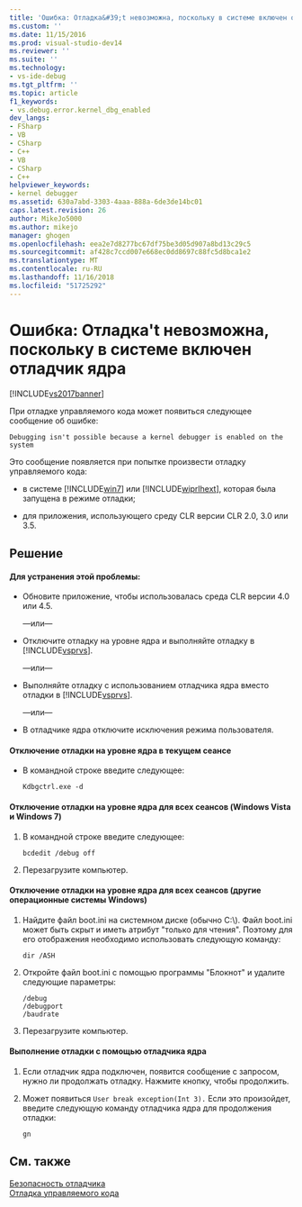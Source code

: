 ```yaml
---
title: 'Ошибка: Отладка&#39;t невозможна, поскольку в системе включен отладчик ядра | Документация Майкрософт'
ms.custom: ''
ms.date: 11/15/2016
ms.prod: visual-studio-dev14
ms.reviewer: ''
ms.suite: ''
ms.technology:
- vs-ide-debug
ms.tgt_pltfrm: ''
ms.topic: article
f1_keywords:
- vs.debug.error.kernel_dbg_enabled
dev_langs:
- FSharp
- VB
- CSharp
- C++
- VB
- CSharp
- C++
helpviewer_keywords:
- kernel debugger
ms.assetid: 630a7abd-3303-4aaa-888a-6de3de14bc01
caps.latest.revision: 26
author: MikeJo5000
ms.author: mikejo
manager: ghogen
ms.openlocfilehash: eea2e7d8277bc67df75be3d05d907a8bd13c29c5
ms.sourcegitcommit: af428c7ccd007e668ec0dd8697c88fc5d8bca1e2
ms.translationtype: MT
ms.contentlocale: ru-RU
ms.lasthandoff: 11/16/2018
ms.locfileid: "51725292"
---
```

# <a name="error-debugging-isn39t-possible-because-a-kernel-debugger-is-enabled-on-the-system"></a>Ошибка: Отладка&#39;t невозможна, поскольку в системе включен отладчик ядра
[!INCLUDE[vs2017banner](../includes/vs2017banner.md)]

При отладке управляемого кода может появиться следующее сообщение об ошибке:  
  
```  
Debugging isn't possible because a kernel debugger is enabled on the system  
```  
  
 Это сообщение появляется при попытке произвести отладку управляемого кода:  
  
-   в системе [!INCLUDE[win7](../includes/win7-md.md)] или [!INCLUDE[wiprlhext](../includes/wiprlhext-md.md)], которая была запущена в режиме отладки;  
  
-   для приложения, использующего среду CLR версии CLR 2.0, 3.0 или 3.5.  
  
## <a name="solution"></a>Решение  
  
#### <a name="to-fix-this-problem"></a>Для устранения этой проблемы:  
  
-   Обновите приложение, чтобы использовалась среда CLR версии 4.0 или 4.5.  
  
     —или—  
  
-   Отключите отладку на уровне ядра и выполняйте отладку в [!INCLUDE[vsprvs](../includes/vsprvs-md.md)].  
  
     —или—  
  
-   Выполняйте отладку с использованием отладчика ядра вместо отладки в [!INCLUDE[vsprvs](../includes/vsprvs-md.md)].  
  
     —или—  
  
-   В отладчике ядра отключите исключения режима пользователя.  
  
#### <a name="to-disable-kernel-debugging-in-the-current-session"></a>Отключение отладки на уровне ядра в текущем сеансе  
  
-   В командной строке введите следующее:  
  
    ```  
    Kdbgctrl.exe -d  
    ```  
  
#### <a name="to-disable-kernel-debugging-for-all-sessions-windows-vista-and-windows-7"></a>Отключение отладки на уровне ядра для всех сеансов (Windows Vista и Windows 7)  
  
1.  В командной строке введите следующее:  
  
    ```  
    bcdedit /debug off   
    ```  
  
2.  Перезагрузите компьютер.  
  
#### <a name="to-disable-kernel-debugging-for-all-sessions-other-windows-operating-systems"></a>Отключение отладки на уровне ядра для всех сеансов (другие операционные системы Windows)  
  
1.  Найдите файл boot.ini на системном диске (обычно C:\\). Файл boot.ini может быть скрыт и иметь атрибут "только для чтения". Поэтому для его отображения необходимо использовать следующую команду:  
  
    ```  
    dir /ASH  
    ```  
  
2.  Откройте файл boot.ini с помощью программы "Блокнот" и удалите следующие параметры:  
  
    ```  
    /debug  
    /debugport  
    /baudrate  
    ```  
  
3.  Перезагрузите компьютер.  
  
#### <a name="to-debug-with-the-kernel-debugger"></a>Выполнение отладки с помощью отладчика ядра  
  
1.  Если отладчик ядра подключен, появится сообщение с запросом, нужно ли продолжать отладку. Нажмите кнопку, чтобы продолжить.  
  
2.  Может появиться `User break exception(Int 3).` Если это произойдет, введите следующую команду отладчика ядра для продолжения отладки:  
  
     `gn`  
  
## <a name="see-also"></a>См. также  
 [Безопасность отладчика](../debugger/debugger-security.md)   
 [Отладка управляемого кода](../debugger/debugging-managed-code.md)



